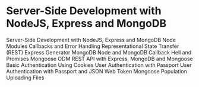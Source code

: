 # Server-Side Development with NodeJS, Express and MongoDB

Server-Side Development with NodeJS, Express and MongoDB
Node Modules
Callbacks and Error Handling
Representational State Transfer (REST)
Express Generator
MongoDB
Node and MongoDB 
Callback Hell and Promises
Mongoose ODM
REST API with Express, MongoDB and Mongoose
Basic Authentication
 Using Cookies
User Authentication with Passport
User Authentication with Passport and JSON Web Token
Mongoose Population
Uploading Files
